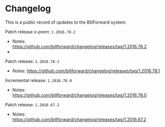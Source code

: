 Changelog
=============

This is a public record of updates to the BillForward system.

Patch release *o-prem*: `1.2016.78.2`
- Notes: https://github.com/billforward/changelog/releases/tag/1.2016.78.2
- 
Patch release: `1.2016.78.1`
- Notes: https://github.com/billforward/changelog/releases/tag/1.2016.78.1

Incremental release: `1.2016.78.0`
- Notes: https://github.com/billforward/changelog/releases/tag/1.2016.78.0

Patch release: `1.2016.67.2`
- Notes: https://github.com/billforward/changelog/releases/tag/1.2016.67.2
